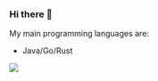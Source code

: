 ### Hi there 👋

<!--
**mikeygithub/mikeygithub** is a ✨ _special_ ✨ repository because its `README.md` (this file) appears on your GitHub profile.

Here are some ideas to get you started:

- 🔭 I’m currently working on ...
- 🌱 I’m currently learning ...
- 👯 I’m looking to collaborate on ...
- 🤔 I’m looking for help with ...
- 💬 Ask me about ...
- 📫 How to reach me: ...
- 😄 Pronouns: ...
- ⚡ Fun fact: ...
-->

My main programming languages are:

  - Java/Go/Rust
  
![](https://github-profile-summary-cards.vercel.app/api/cards/profile-details?username=mikeygithub&theme=github)
<!--![](https://github-profile-summary-cards.vercel.app/api/cards/repos-per-language?username=mikeygithub&theme=github)-->
<!--![](https://github-profile-summary-cards.vercel.app/api/cards/most-commit-language?username=mikeygithub&theme=github)-->
<!--![](https://github-profile-summary-cards.vercel.app/api/cards/stats?username=mikeygithub&theme=github)-->
<!--![](https://github-profile-summary-cards.vercel.app/api/cards/productive-time?username=mikeygithub&theme=github)-->

